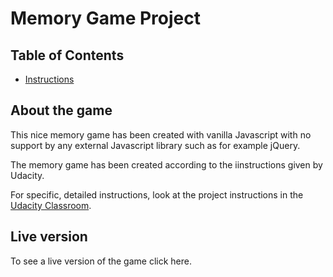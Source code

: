 # Memory Game Project

## Table of Contents

* [Instructions](#instructions)


## About the game

This nice memory game has been created with vanilla Javascript with no support by any external Javascript library such as for example jQuery.

The memory game has been created according to the iinstructions given by Udacity.

For specific, detailed instructions, look at the project instructions in the [Udacity Classroom](https://classroom.udacity.com/me).

## Live version

To see a live version of the game click here.

